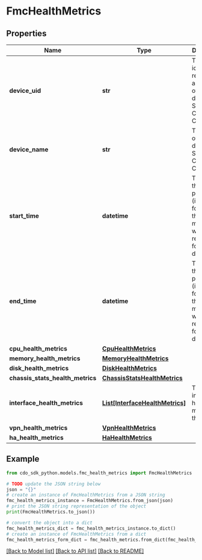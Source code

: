 # FmcHealthMetrics


## Properties

Name | Type | Description | Notes
------------ | ------------- | ------------- | -------------
**device_uid** | **str** | The unique identifier, represented as a UUID, of the device in Security Cloud Control. | [optional] 
**device_name** | **str** | The name of the device in Security Cloud Control. | [optional] 
**start_time** | **datetime** | The start of the time period (inclusive) for which the health metrics were retrieved for this device. | [optional] 
**end_time** | **datetime** | The end of the time period (inclusive) for which the health metrics were retrieved for this device. | [optional] 
**cpu_health_metrics** | [**CpuHealthMetrics**](CpuHealthMetrics.md) |  | [optional] 
**memory_health_metrics** | [**MemoryHealthMetrics**](MemoryHealthMetrics.md) |  | [optional] 
**disk_health_metrics** | [**DiskHealthMetrics**](DiskHealthMetrics.md) |  | [optional] 
**chassis_stats_health_metrics** | [**ChassisStatsHealthMetrics**](ChassisStatsHealthMetrics.md) |  | [optional] 
**interface_health_metrics** | [**List[InterfaceHealthMetrics]**](InterfaceHealthMetrics.md) | The interface health metrics for the device. | [optional] 
**vpn_health_metrics** | [**VpnHealthMetrics**](VpnHealthMetrics.md) |  | [optional] 
**ha_health_metrics** | [**HaHealthMetrics**](HaHealthMetrics.md) |  | [optional] 

## Example

```python
from cdo_sdk_python.models.fmc_health_metrics import FmcHealthMetrics

# TODO update the JSON string below
json = "{}"
# create an instance of FmcHealthMetrics from a JSON string
fmc_health_metrics_instance = FmcHealthMetrics.from_json(json)
# print the JSON string representation of the object
print(FmcHealthMetrics.to_json())

# convert the object into a dict
fmc_health_metrics_dict = fmc_health_metrics_instance.to_dict()
# create an instance of FmcHealthMetrics from a dict
fmc_health_metrics_form_dict = fmc_health_metrics.from_dict(fmc_health_metrics_dict)
```
[[Back to Model list]](../README.md#documentation-for-models) [[Back to API list]](../README.md#documentation-for-api-endpoints) [[Back to README]](../README.md)


